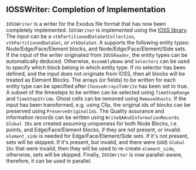 ## IOSSWriter: Completion of Implementation

`IOSSWriter` is a writer for the Exodus file format that has now been completely implemented.
`IOSSWriter` is implemented using the [IOSS library](https://sandialabs.github.io/seacas-docs).
The input can be a `vtkPartitionedDataSetCollection`, `vtkPartitionedDataSet`, or `vtkDataSet`.
It supports the following entity types: Node/Edge/Face/Element blocks, and Node/Edge/Face/Element/Side sets. If the
input of the writer originated from `IOSSReader`, the entity types can be automatically deduced. Otherwise,
`AssemblyName` and `Selectors` can be used to specify which block belong in which entity type. If no selector has
been defined, and the input does not originate from IOSS, then all blocks will be treated as Element Blocks. The arrays
(or fields) to be written for each entity type can be specified after `ChooseArraysToWrite` has been set
to true. A subset of the timesteps to be written can be selected using `TimeStepRange` and `TimeStepStride`. Ghost
cells can be removed using `RemoveGhosts`. If the input has been transformed, e.g. using Clip, the original ids of
blocks can be preserved using `PreserveOriginalIds`. The Quality assurance and information records can be written
using `WriteQAAndInformationRecords`. `Global IDs` are created assuming uniqueness for both Node Blocks, i.e. points,
and Edge/Face/Element blocks, if they are not present, or invalid. `element_side` is needed for Edge/Face/Element/Side
sets. If it's not present, sets will be skipped. If it's present, but invalid, and there were (old) `Global IDs` that
were invalid, then they will be used to re-create `element_side`, otherwise, sets will be skipped.
Finally, `IOSSWriter` is now parallel-aware, therefore, it can be used in parallel.
